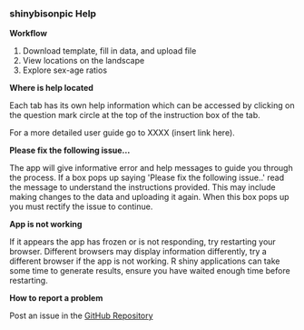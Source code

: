 ### shinybisonpic Help

**Workflow**

1. Download template, fill in data, and upload file
2. View locations on the landscape
3. Explore sex-age ratios

**Where is help located**

Each tab has its own help information which can be accessed by clicking on the question mark circle at the top of the instruction box of the tab. 

For a more detailed user guide go to XXXX (insert link here).

**Please fix the following issue...**

The app will give informative error and help messages to guide you through the process. 
If a box pops up saying 'Please fix the following issue..' read the message to understand the instructions provided. 
This may include making changes to the data and uploading it again. 
When this box pops up you must rectify the issue to continue.

**App is not working**

If it appears the app has frozen or is not responding, try restarting your browser. 
Different browsers may display information differently, try a different browser if the app is not working. R shiny applications can take some time to generate results, ensure you have waited enough time before restarting. 

**How to report a problem**

Post an issue in the [GitHub Repository](https://github.com/poissonconsulting/shinybisonpic/issues)
